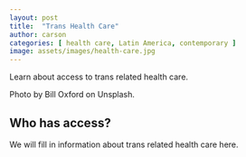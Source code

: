 ```yaml
---
layout: post
title:  "Trans Health Care"
author: carson
categories: [ health care, Latin America, contemporary ]
image: assets/images/health-care.jpg
---
```

Learn about access to trans related health care.

Photo by Bill Oxford on Unsplash.

## Who has access?
We will fill in information about trans related health care here.
